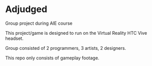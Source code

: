 # Adjudged
Group project during AIE course

This project/game is designed to run on the Virtual Reality HTC Vive headset.

Group consisted of 2 programmers, 3 artists, 2 designers.

This repo only consists of gameplay footage.
